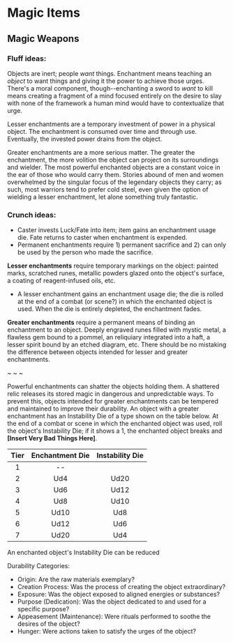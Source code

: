 # Magic Items

## Magic Weapons

### Fluff ideas:
Objects are inert; people *want* things. Enchantment means teaching an *object* to want things and giving it the power to achieve those urges. There's a moral component, though--enchanting a sword to *want* to kill means creating a fragment of a mind focused entirely on the desire to slay with none of the framework a human mind would have to contextualize that urge. 

Lesser enchantments are a temporary investment of power in a physical object. The enchantment is consumed over time and through use. Eventually, the invested power drains from the object.

Greater enchantments are a more serious matter. The greater the enchantment, the more volition the object can project on its surroundings and wielder. The most powerful enchanted objects are a constant voice in the ear of those who would carry them. Stories abound of men and women overwhelmed by the singular focus of the legendary objects they carry; as such, most warriors tend to prefer cold steel, even given the option of wielding a lesser enchantment, let alone something truly fantastic.

### Crunch ideas:
- Caster invests Luck/Fate into item; item gains an enchantment usage die. Fate returns to caster when enchantment is expended.
- Permanent enchantments require 1) permanent sacrifice and 2) can only be used by the person who made the sacrifice.

**Lesser enchantments** require temporary markings on the object: painted marks, scratched runes, metallic powders glazed onto the object's surface, a coating of reagent-infused oils, etc.
- A lesser enchantment gains an enchantment usage die; the die is rolled at the end of a combat (or scene?) in which the enchanted object is used. When the die is entirely depleted, the enchantment fades.

**Greater enchantments** require a permanent means of binding an enchantment to an object. Deeply engraved runes filled with mystic metal, a flawless gem bound to a pommel, an reliquiary integrated into a haft, a lesser spirit bound by an etched diagram, etc. There should be no mistaking the difference between objects intended for lesser and greater enchantments.

~ ~ ~

Powerful enchantments can shatter the objects holding them. A shattered relic releases its stored magic in dangerous and unpredictable ways. To prevent this, objects intended for greater enchantments can be tempered and maintained to improve their durability. An object with a greater enchantment has an Instability Die of a type shown on the table below. At the end of a combat or scene in which the enchanted object was used, roll the object's Instability Die; if it shows a 1, the enchanted object breaks and **[Insert Very Bad Things Here]**.

| Tier | Enchantment Die | Instability Die |
| :---: | :---: | :---: |
| 1 | -- | | None |
| 2 | Ud4 | Ud20 |
| 3 | Ud6 | Ud12 |
| 4 | Ud8 | Ud10 |
| 5 | Ud10 | Ud8 |
| 6 | Ud12 | Ud6 |
| 7 | Ud20 | Ud4 |

An enchanted object's Instability Die can be reduced


Durability Categories:
- Origin: Are the raw materials exemplary?
- Creation Process: Was the process of creating the object extraordinary?
- Exposure: Was the object exposed to aligned energies or substances?
- Purpose (Dedication): Was the object dedicated to and used for a specific purpose?
- Appeasement (Maintenance): Were rituals performed to soothe the desires of the object?
- Hunger: Were actions taken to satisfy the urges of the object?